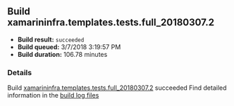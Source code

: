 ## Build xamarininfra.templates.tests.full_20180307.2
- **Build result:** `succeeded`
- **Build queued:** 3/7/2018 3:19:57 PM
- **Build duration:** 106.78 minutes
### Details
Build [xamarininfra.templates.tests.full_20180307.2](https://winappstudio.visualstudio.com/web/build.aspx?pcguid=a4ef43be-68ce-4195-a619-079b4d9834c2&builduri=vstfs%3a%2f%2f%2fBuild%2fBuild%2f25217) succeeded
Find detailed information in the [build log files](https://uwpctdiags.blob.core.windows.net/buildlogs/xamarininfra.templates.tests.full_20180307.2_logs.zip)
